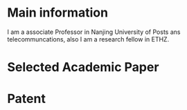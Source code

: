 # Main information
  I am a associate Professor in Nanjing University of Posts ans telecommuncations, also I am a research fellow in ETHZ.
# Selected Academic Paper

# Patent


